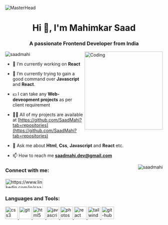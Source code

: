 ![MasterHead](https://user-images.githubusercontent.com/10498744/210012254-234538ff-d198-48aa-8964-37e6fd45d227.gif)

<h1 align="center">Hi 👋, I'm Mahimkar Saad</h1>
<h3 align="center">A passionate Frontend Developer from India</h3>

<img align="right" alt="Coding" width="250" src="https://pic.funnygifsbox.com/uploads/2022/01/funnygifsbox.com-2022-01-22-12-31-51-85.gif">

<p align="left"> <img src="https://komarev.com/ghpvc/?username=saadmahi&label=Profile%20views&color=0e75b6&style=flat" alt="saadmahi" /> </p>

- 🔭 I’m currently working on **React**

- 🌱 I’m currently trying to gain a good command over **Javascript** and **React**.

- 💵 I can take any **Web-deveopment projects** as per client requirement

- 👨‍💻 All of my projects are available at [https://github.com/SaadMahi?tab=repositories](https://github.com/SaadMahi?tab=repositories)

- 💬 Ask me about **Html**, **Css**, **Javascript** and **React** etc.

- 📫 How to reach me **saadmahi.dev@gmail.com**

<p><img align="right" src="https://github-readme-streak-stats.herokuapp.com/?user=saadmahi&" alt="saadmahi" /></p>  
<h3 align="left">Connect with me:</h3>
<p align="left">
<a href="https://www.linkedin.com/in/saadmahi/" target="blank"><img align="center" src="https://cdn.freebiesupply.com/logos/large/2x/linkedin-logo-png-transparent.png" alt="https://www.linkedin.com/in/saad-mahimkar-3810781b6" height="30" width="120" /></a>

</p>

<h3 align="left">Languages and Tools:</h3>
<p align="left"> <a href="https://www.w3schools.com/css/" target="_blank" rel="noreferrer"> <img src="https://www.vectorlogo.zone/logos/w3_css/w3_css-official.svg" alt="css3" width="40" height="40"/> </a> <a href="https://git-scm.com/" target="_blank" rel="noreferrer"> <img src="https://www.vectorlogo.zone/logos/git-scm/git-scm-icon.svg" alt="git" width="40" height="40"/> </a> <a href="https://www.w3.org/html/" target="_blank" rel="noreferrer"> <img src="https://www.vectorlogo.zone/logos/w3_html5/w3_html5-icon.svg" alt="html5" width="40" height="40"/> </a> <a href="https://developer.mozilla.org/en-US/docs/Web/JavaScript" target="_blank" rel="noreferrer"> <img src="https://www.vectorlogo.zone/logos/javascript/javascript-icon.svg" alt="javascript" width="40" height="40"/> </a> <a href="https://www.photoshop.com/en" target="_blank" rel="noreferrer"> <img src="https://upload.wikimedia.org/wikipedia/commons/thumb/2/20/Photoshop_CC_icon.png/640px-Photoshop_CC_icon.png" alt="photoshop" width="40" height="40"/> </a> <a href="https://reactjs.org/" target="_blank" rel="noreferrer"> <img src="https://www.vectorlogo.zone/logos/reactjs/reactjs-icon.svg" alt="react" width="40" height="40"/> </a> 
<a href="https://tailwindcss.com" target="_blank" rel="noreferrer"> <img src="https://www.vectorlogo.zone/logos/tailwindcss/tailwindcss-icon.svg" alt="tailwind-css" width="40" height="40"/> </a>
<a href="https://github.com/" target="_blank" rel="noreferrer"> <img src="https://www.vectorlogo.zone/logos/github/github-tile.svg" alt="git-hub" width="40" height="40"/> </a>
  
</p>

<!-- <p><img align="left" src="https://github-readme-stats.vercel.app/api/top-langs?username=saadmahi&show_icons=true&locale=en&layout=compact" alt="saadmahi" /></p> --!>

<!-- <p>&nbsp;<img align="center" src="https://github-readme-stats.vercel.app/api?username=saadmahi&show_icons=true&locale=en" alt="saadmahi" /></p> --!>

 

